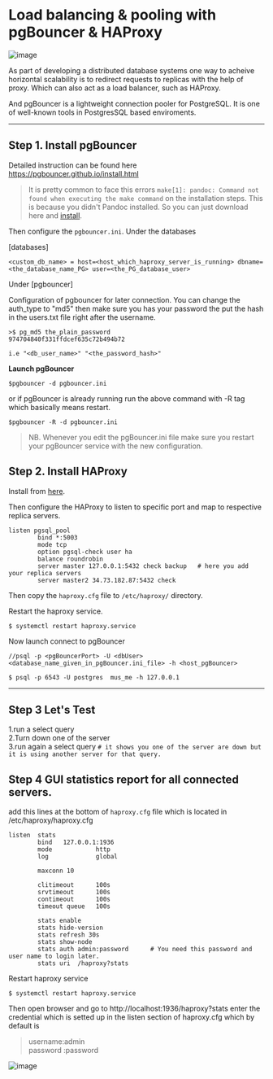 # Load balancing & pooling with pgBouncer & HAProxy 


![image](https://user-images.githubusercontent.com/19642322/53674836-dad05b80-3ca1-11e9-8a45-d5c9b5b5c59f.png)



As part of developing a distributed database systems one way to acheive horizontal scalability is to redirect requests to replicas with the help of proxy. Which can also act as a load balancer, such as HAProxy. 

And pgBouncer is a lightweight connection pooler for PostgreSQL.  It is one of well-known tools in PostgresSQL based enviroments. 


----

## Step 1. Install pgBouncer

Detailed instruction can be found here https://pgbouncer.github.io/install.html 

 > It is pretty common to face this errors `make[1]: pandoc: Command not found when executing the make command` on the installation steps. This is because you didn't Pandoc installed. So you can just download here and  [install](https://github.com/jgm/pandoc/releases/tag/2.6). 

Then configure the `pgbouncer.ini`. Under the databases 

[databases]

`<custom_db_name> = host=<host_which_haproxy_server_is_running> dbname=<the_database_name_PG> user=<the_PG_database_user>`


Under [pgbouncer]

Configuration of pgbouncer for later connection. You can change the auth_type to "md5" then make sure you has your password the put the hash in the users.txt file right after the username.
        
    >$ pg_md5 the_plain_password
    974704840f331ffdcef635c72b494b72

`i.e "<db_user_name>" "<the_password_hash>"`


**Launch pgBouncer**

    $pgbouncer -d pgbouncer.ini

or if pgBouncer is already running run the above command with -R tag which basically means restart.

    $pgbouncer -R -d pgbouncer.ini 

> NB. Whenever you edit the pgBouncer.ini file make sure you restart your pgBouncer service with the new configuration. 




## Step 2. Install HAProxy 

Install from [here](https://haproxy.debian.net/).

Then configure the HAProxy to listen to specific port and map to respective replica servers. 

    listen pgsql_pool 
	    	bind *:5003
            mode tcp
            option pgsql-check user ha
            balance roundrobin
            server master 127.0.0.1:5432 check backup   # here you add your replica servers
            server master2 34.73.182.87:5432 check


Then copy the `haproxy.cfg` file to `/etc/haproxy/` directory.

Restart the haproxy service.

    $ systemctl restart haproxy.service

Now launch connect to pgBouncer

    //psql -p <pgBouncerPort> -U <dbUser>  <database_name_given_in_pgBouncer.ini_file> -h <host_pgBouncer>
    
    $ psql -p 6543 -U postgres  mus_me -h 127.0.0.1 



----

## Step 3 Let's Test

1.run a select query  
2.Turn down one of the server  
3.run again a select query    `# it shows you one of the server are down but it is using another server for that query.` 


## Step 4  GUI statistics report for all connected servers.

add this lines at the bottom of `haproxy.cfg` file which is located in /etc/haproxy/haproxy.cfg

    listen  stats
	    	bind   127.0.0.1:1936
            mode            http
            log             global

            maxconn 10

            clitimeout      100s
            srvtimeout      100s
            contimeout      100s
            timeout queue   100s

            stats enable
            stats hide-version
            stats refresh 30s
            stats show-node
            stats auth admin:password      # You need this password and user name to login later.
            stats uri  /haproxy?stats

Restart haproxy service 
        
    $ systemctl restart haproxy.service

Then open browser and go to http://localhost:1936/haproxy?stats enter the credential which is setted up in the listen section of haproxy.cfg which by default is 
>username:admin  
>password :password



![image](https://user-images.githubusercontent.com/19642322/53674798-8a58fe00-3ca1-11e9-9816-7b9422bb385d.png)










